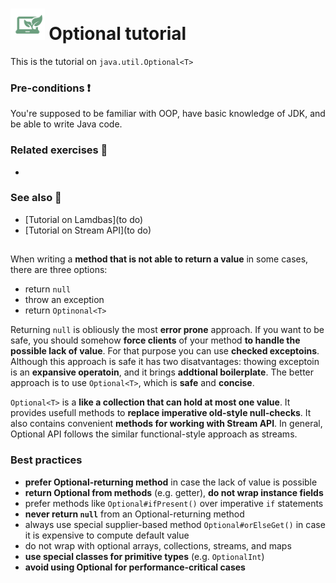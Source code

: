 # <img src="https://raw.githubusercontent.com/bobocode-projects/resources/master/image/logo_transparent_background.png" height=50/> Optional tutorial

This is the tutorial on `java.util.Optional<T>`
### Pre-conditions ❗
You're supposed to be familiar with OOP, have basic knowledge of JDK, and be able to write Java code. 
### Related exercises 💪
* 
### See also 🔽
* [Tutorial on Lamdbas](to do)
* [Tutorial on Stream API](to do)
##

When writing a **method that is not able to return a value** in some cases, there are three options:
* return `null`
* throw an exception
* return `Optinonal<T>`

Returning `null` is obliously the most **error prone** approach. If you want to be safe, you should somehow **force clients** of your 
method **to handle the possible lack of value**. For that purpose you can use **checked exceptoins**. Although this approach is 
safe it has two disatvantages: thowing exceptoin is an **expansive operatoin**, and it brings **addtional boilerplate**. The 
better approach is to use `Optional<T>`, which is **safe** and **concise**.

`Optional<T>` is a **like a collection that can hold at most one value**. It provides usefull methods to **replace imperative 
old-style null-checks**. It also contains convenient **methods for working with Stream API**. In general, Optional API follows the 
similar functional-style approach as streams. 

### Best practices
* **prefer Optional-returning method** in case the lack of value is possible
* **return Optional from methods** (e.g. getter), **do not wrap instance fields**
* prefer methods like `Optional#ifPresent()` over imperative `if` statements
* **never return `null`** from an Optional-returning method
* always use special supplier-based method `Optional#orElseGet()` in case it is expensive to compute default value
* do not wrap with optional arrays, collections, streams, and maps
* **use special classes for primitive types** (e.g. `OptionalInt`)
* **avoid using Optional for performance-critical cases**

